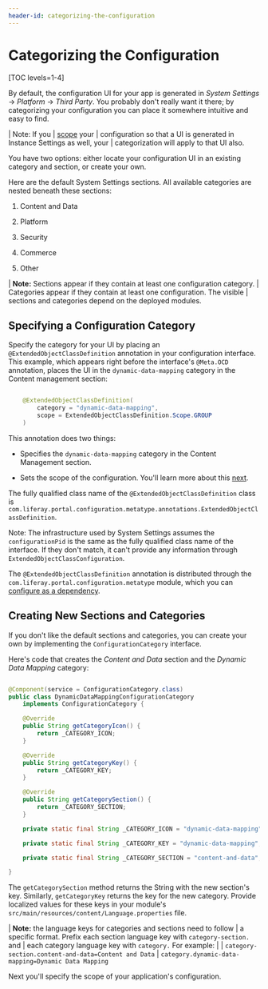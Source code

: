 ```yaml
---
header-id: categorizing-the-configuration
---
```


# Categorizing the Configuration

[TOC levels=1-4]

By default, the configuration UI for your app is generated in *System Settings*
&rarr; *Platform* &rarr; *Third Party*. You probably don't really want it
there; by categorizing your configuration you can place it somewhere intuitive
and easy to find.

| Note: If you
| [scope](/docs/7-2/frameworks/-/knowledge_base/f/scoping-configurations) your
| configuration so that a UI is generated in Instance Settings as well, your
| categorization will apply to that UI also.

You have two options: either locate your configuration UI in an existing
category and section, or create your own.

Here are the default  System Settings sections. All available categories are
nested beneath these sections:

1.  Content and Data

2.  Platform

3.  Security 

4.  Commerce

5.  Other

| **Note:** Sections appear if they contain at least one configuration category.
| Categories appear if they contain at least one configuration. The visible
| sections and categories depend on the deployed modules.

## Specifying a Configuration Category

Specify the category for your UI by placing an `@ExtendedObjectClassDefinition`
annotation in your configuration interface. This example, which appears
right before the interface's `@Meta.OCD` annotation, places the UI in the
`dynamic-data-mapping` category in the Content management section:

```java

    @ExtendedObjectClassDefinition(
        category = "dynamic-data-mapping",
        scope = ExtendedObjectClassDefinition.Scope.GROUP
    )

```

This annotation does two things:

-   Specifies the `dynamic-data-mapping` category in the Content Management section.

-   Sets the scope of the configuration. You'll learn more about this 
    [next](/docs/7-2/frameworks/-/knowledge_base/f/scoping-configurations).

The fully qualified class name of the `@ExtendedObjectClassDefinition` class is
`com.liferay.portal.configuration.metatype.annotations.ExtendedObjectClassDefinition`.

Note: The infrastructure used by System Settings assumes the `configurationPid`
is the same as the fully qualified class name of the interface. If they don't
match, it can't provide any information through
`ExtendedObjectClassConfiguration`.

The `@ExtendedObjectClassDefinition` annotation is distributed through the
`com.liferay.portal.configuration.metatype` module, which you can 
[configure as a dependency](/docs/7-2/customization/-/knowledge_base/c/configuring-dependencies). 

## Creating New Sections and Categories

If you don't like the default sections and categories, you can create your own
by implementing the `ConfigurationCategory` interface.

Here's code that creates the *Content and Data* section and the *Dynamic
Data Mapping* category:

```java

@Component(service = ConfigurationCategory.class)
public class DynamicDataMappingConfigurationCategory
	implements ConfigurationCategory {

	@Override
	public String getCategoryIcon() {
		return _CATEGORY_ICON;
	}

	@Override
	public String getCategoryKey() {
		return _CATEGORY_KEY;
	}

	@Override
	public String getCategorySection() {
		return _CATEGORY_SECTION;
	}

	private static final String _CATEGORY_ICON = "dynamic-data-mapping";

	private static final String _CATEGORY_KEY = "dynamic-data-mapping";

	private static final String _CATEGORY_SECTION = "content-and-data";

}

```

The `getCategorySection` method returns the String with the new section's key.
Similarly, `getCategoryKey` returns the key for the new category. Provide
localized values for these keys in your module's
`src/main/resources/content/Language.properties` file.

| **Note:** the language keys for categories and sections need to follow
| a specific format. Prefix each section language key with `category-section.` and
| each category language key with `category.` For example:
| 
| `category-section.content-and-data=Content and Data`
| `category.dynamic-data-mapping=Dynamic Data Mapping`

Next you'll specify the scope of your application's configuration.
